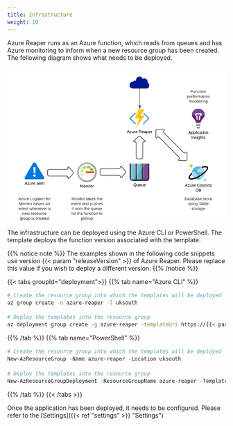 ```yaml
---
title: Infrastructure
weight: 10
---
```


Azure Reaper runs as an Azure function, which reads from queues and has Azure monitoring to inform when a new resource group has been created. The following diagram shows what needs to be deployed.

![Azure Reaper Infrastructure](/images/az_reaper_infrastructure.png)

The infrastructure can be deployed using the Azure CLI or PowerShell. The template deploys the function version associated with the template.

{{% notice note %}}
The examples shown in the following code snippets use version {{< param "releaseVersion" >}} of Azure Reaper.
Please replace this value if you wish to deploy a different version.
{{% /notice %}}

{{< tabs groupId="deployment">}}
{{% tab name="Azure CLI" %}}
```bash
# Create the resource group into which the templates will be deployed
az group create -n azure-reaper -l uksouth

# Deploy the templates into the resource group
az deployment group create -g azure-reaper -templateUri https://{{< param "githubOrg" >}}/{{< param "repoName" >}}/releases/download/v{{< param "releaseVersion" >}}/azuredeploy.json
```
{{% /tab %}}
{{% tab name="PowerShell" %}}
```powershell
# Create the resource group into which the templates will be deployed
New-AzResourceGroup -Name azure-reaper -Location uksouth

# Deploy the templates into the resource group
New-AzResourceGroupDeployment -ResourceGroupName azure-reaper -TemplateUri https://{{< param "githubOrg" >}}/{{< param "repoName" >}}/releases/download/v{{< param "releaseVersion" >}}/azuredeploy.json
```
{{% /tab %}}
{{< /tabs >}}

Once the application has been deployed, it needs to be configured. Please refer to the [Settings]({{< ref "settings" >}} "Settings")